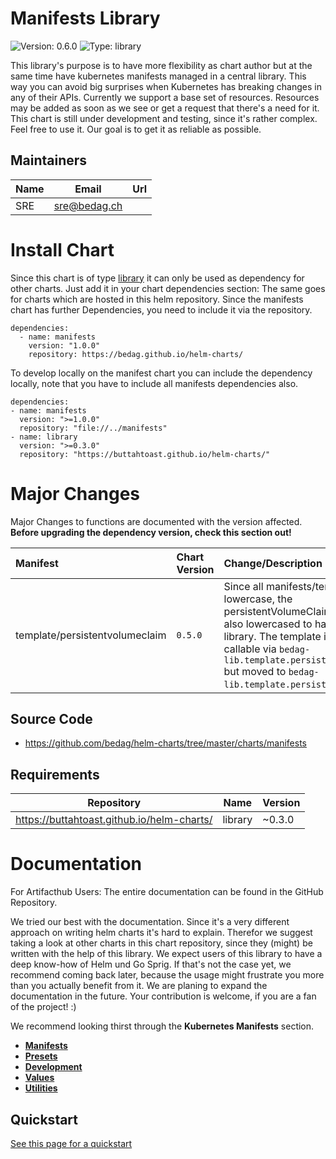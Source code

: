 # Manifests Library

![Version: 0.6.0](https://img.shields.io/badge/Version-0.6.0-informational?style=flat-square) ![Type: library](https://img.shields.io/badge/Type-library-informational?style=flat-square)

This library's purpose is to have more flexibility as chart author but at the same time have kubernetes manifests managed in a central library. This way you can avoid big surprises when Kubernetes has breaking changes in any of their APIs. Currently we support a base set of resources. Resources may be added as soon as we see or get a request that there's a need for it. This chart is still under development and testing, since it's rather complex. Feel free to use it. Our goal is to get it as reliable as possible.

## Maintainers

| Name | Email | Url |
| ---- | ------ | --- |
| SRE | sre@bedag.ch |  |

# Install Chart

Since this chart is of type [library](https://helm.sh/docs/topics/library_charts/) it can only be used as dependency for other charts. Just add it in your chart dependencies section:
The same goes for charts which are hosted in this helm repository. Since the manifests chart has further Dependencies, you need to include it via the repository.

```
dependencies:
  - name: manifests
    version: "1.0.0"
    repository: https://bedag.github.io/helm-charts/
```

To develop locally on the manifest chart you can include the dependency locally, note that you have to include all manifests dependencies also.

```
dependencies:
- name: manifests
  version: ">=1.0.0"
  repository: "file://../manifests"
- name: library
  version: ">=0.3.0"
  repository: "https://buttahtoast.github.io/helm-charts/"
```

# Major Changes

Major Changes to functions are documented with the version affected. **Before upgrading the dependency version, check this section out!**

| **Manifest** | **Chart Version** | **Change/Description** | **Commits/PRs** |
| :----------- | :---------------- | :--------------------- | :-------------- |
| template/persistentvolumeclaim | `0.5.0` | Since all manifests/templates are lowercase, the persistentVolumeClaim template was also lowercased to have a cleaner library. The template is no longer callable via `bedag-lib.template.persistentVolumeClaim` but moved to `bedag-lib.template.persistentvolumeclaim`. | * [PR 33](https://github.com/bedag/helm-charts/pull/33) |

## Source Code

* <https://github.com/bedag/helm-charts/tree/master/charts/manifests>

## Requirements

| Repository | Name | Version |
|------------|------|---------|
| https://buttahtoast.github.io/helm-charts/ | library | ~0.3.0 |

# Documentation

For Artifacthub Users: The entire documentation can be found in the GitHub Repository.

We tried our best with the documentation. Since it's a very different approach on writing helm charts it's hard to explain. Therefor we suggest taking a look at other charts in this chart repository, since they (might) be written with the help of this library. We expect users of this library to have a deep know-how of Helm und Go Sprig. If that's not the case yet, we recommend coming back later, because the usage might frustrate you more than you actually benefit from it. We are planing to expand the documentation in the future. Your contribution is welcome, if you are a fan of the project! :)

We recommend looking thirst through the **Kubernetes Manifests** section.

  * **[Manifests](./templates/manifests/README.md)**
  * **[Presets](./templates/presets/README.md)**
  * **[Development](./templates/README.md)**
  * **[Values](./templates/values/README.md)**
  * **[Utilities](./templates/utils/README.md)**

## Quickstart

[See this page for a quickstart](./templates/Quickstart.md)
